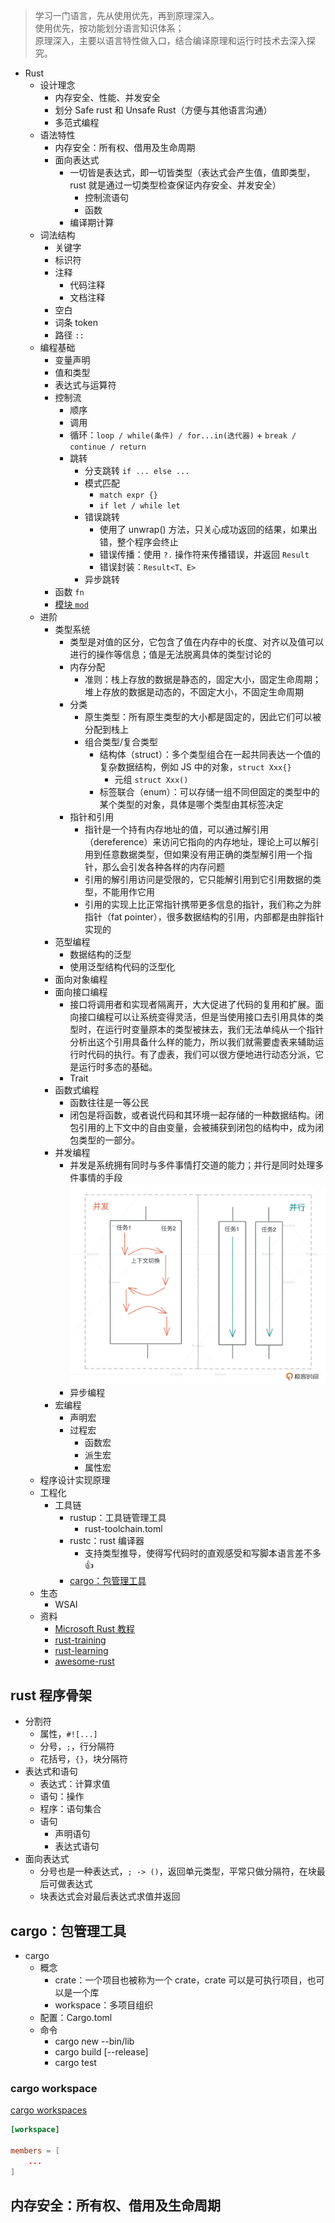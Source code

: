 > 学习一门语言，先从使用优先，再到原理深入。  
> 使用优先，按功能划分语言知识体系；  
> 原理深入，主要以语言特性做入口，结合编译原理和运行时技术去深入探究。

- Rust
  - 设计理念
    - 内存安全、性能、并发安全
    - 划分 Safe rust 和 Unsafe Rust（方便与其他语言沟通）
    - 多范式编程
  - 语法特性
    - 内存安全：所有权、借用及生命周期
    - 面向表达式
      - 一切皆是表达式，即一切皆类型（表达式会产生值，值即类型，rust 就是通过一切类型检查保证内存安全、并发安全）
        - 控制流语句
        - 函数
      - 编译期计算
  - 词法结构
    - 关键字
    - 标识符
    - 注释
      - 代码注释
      - 文档注释
    - 空白
    - 词条 token
    - 路径 `::`
  - 编程基础
    - 变量声明
    - 值和类型
    - 表达式与运算符
    - 控制流
      - 顺序
      - 调用
      - 循环：`loop / while(条件) / for...in(迭代器)` + `break / continue / return `
      - 跳转
        - 分支跳转 `if ... else ...`
        - 模式匹配
          - `match expr {}`
          - `if let / while let`
        - 错误跳转
          - 使用了 unwrap() 方法，只关心成功返回的结果，如果出错，整个程序会终止
          - 错误传播：使用 `?.` 操作符来传播错误，并返回 `Result`
          - 错误封装：`Result<T、E>`
        - 异步跳转
    - 函数 `fn`
    - [模块 `mod`](https://doc.rust-lang.org/rust-by-example/mod.html)
  - 进阶
    - 类型系统 
      - 类型是对值的区分，它包含了值在内存中的长度、对齐以及值可以进行的操作等信息；值是无法脱离具体的类型讨论的
      - 内存分配
        - 准则：栈上存放的数据是静态的，固定大小，固定生命周期；堆上存放的数据是动态的，不固定大小，不固定生命周期
      - 分类
        - 原生类型：所有原生类型的大小都是固定的，因此它们可以被分配到栈上
        - 组合类型/复合类型
          - 结构体（struct）：多个类型组合在一起共同表达一个值的复杂数据结构，例如 JS 中的对象，`struct Xxx{}`
            - 元组 `struct Xxx()`
          - 标签联合（enum）：可以存储一组不同但固定的类型中的某个类型的对象，具体是哪个类型由其标签决定
      - 指针和引用
        - 指针是一个持有内存地址的值，可以通过解引用（dereference）来访问它指向的内存地址，理论上可以解引用到任意数据类型，但如果没有用正确的类型解引用一个指针，那么会引发各种各样的内存问题
        - 引用的解引用访问是受限的，它只能解引用到它引用数据的类型，不能用作它用
        - 引用的实现上比正常指针携带更多信息的指针，我们称之为胖指针（fat pointer），很多数据结构的引用，内部都是由胖指针实现的
    - 范型编程
      - 数据结构的泛型
      - 使用泛型结构代码的泛型化
    - 面向对象编程
    - 面向接口编程
      - 接口将调用者和实现者隔离开，大大促进了代码的复用和扩展。面向接口编程可以让系统变得灵活，但是当使用接口去引用具体的类型时，在运行时变量原本的类型被抹去，我们无法单纯从一个指针分析出这个引用具备什么样的能力，所以我们就需要虚表来辅助运行时代码的执行。有了虚表，我们可以很方便地进行动态分派，它是运行时多态的基础。
      - Trait
    - 函数式编程
      - 函数往往是一等公民
      - 闭包是将函数，或者说代码和其环境一起存储的一种数据结构。闭包引用的上下文中的自由变量，会被捕获到闭包的结构中，成为闭包类型的一部分。
    - 并发编程
      - 并发是系统拥有同时与多件事情打交道的能力；并行是同时处理多件事情的手段  ![图 17](images/1653375009755.png)  
      - 异步编程
    - 宏编程
      - 声明宏
      - 过程宏
        - 函数宏
        - 派生宏
        - 属性宏
  - 程序设计实现原理
  - 工程化
    - 工具链
      - rustup：工具链管理工具
        - rust-toolchain.toml
      - rustc：rust 编译器
        - 支持类型推导，使得写代码时的直观感受和写脚本语言差不多👍
      - [cargo：包管理工具](#cargo包管理工具)
  - 生态
    - WSAI
  - 资料
    - [Microsoft Rust 教程](https://docs.microsoft.com/zh-cn/learn/paths/rust-first-steps/)
    - [rust-training](https://github.com/tyrchen/rust-training)
    - [rust-learning](https://github.com/ctjhoa/rust-learning)
    - [awesome-rust](https://github.com/rust-unofficial/awesome-rust)

## rust 程序骨架

- 分割符
  - 属性，`#![...]`
  - 分号，`;`，行分隔符
  - 花括号，`{}`，块分隔符
- 表达式和语句
  - 表达式：计算求值
  - 语句：操作
  - 程序：语句集合
  - 语句
    - 声明语句
    - 表达式语句
- 面向表达式
  - 分号也是一种表达式，`; -> ()`，返回单元类型，平常只做分隔符，在块最后可做表达式
  - 块表达式会对最后表达式求值并返回

## cargo：包管理工具

- cargo
  - 概念
    - crate：一个项目也被称为一个 crate，crate 可以是可执行项目，也可以是一个库
    - workspace：多项目组织
  - 配置：Cargo.toml
  - 命令
    - cargo new --bin/lib
    - cargo build [--release]
    - cargo test

### cargo workspace

[cargo workspaces](https://kaisery.github.io/trpl-zh-cn/ch14-03-cargo-workspaces.html)

```toml
[workspace]

members = [
    ...
]
```

## 内存安全：所有权、借用及生命周期